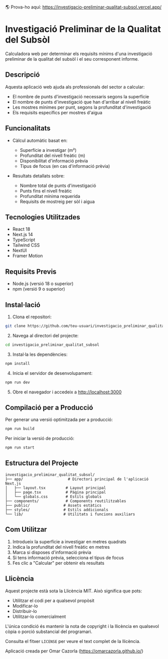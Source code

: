 🌎 Prova-ho aquí:
https://investigacio-preliminar-qualitat-subsol.vercel.app/

# Investigació Preliminar de la Qualitat del Subsòl

Calculadora web per determinar els requisits mínims d'una investigació preliminar de la qualitat del subsòl i el seu corresponent informe.

## Descripció

Aquesta aplicació web ajuda als professionals del sector a calcular:
- El nombre de punts d'investigació necessaris segons la superfície
- El nombre de punts d'investigació que han d'arribar al nivell freàtic
- Les mostres mínimes per punt, segons la profunditat d'investigació
- Els requisits específics per mostres d'aigua

## Funcionalitats

- Càlcul automàtic basat en:
  - Superfície a investigar (m²)
  - Profunditat del nivell freàtic (m)
  - Disponibilitat d'informació prèvia
  - Tipus de focus (en cas d'informació prèvia)

- Resultats detallats sobre:
  - Nombre total de punts d'investigació
  - Punts fins el nivell freàtic
  - Profunditat mínima requerida
  - Requisits de mostreig per sòl i aigua

## Tecnologies Utilitzades

- React 18
- Next.js 14
- TypeScript
- Tailwind CSS
- NextUI
- Framer Motion

## Requisits Previs

- Node.js (versió 18 o superior)
- npm (versió 9 o superior)

## Instal·lació

1. Clona el repositori:
```bash
git clone https://github.com/teu-usuari/investigacio_preliminar_qualitat_subsol.git
```

2. Navega al directori del projecte:
```bash
cd investigacio_preliminar_qualitat_subsol
```

3. Instal·la les dependències:
```bash
npm install
```

4. Inicia el servidor de desenvolupament:
```bash
npm run dev
```

5. Obre el navegador i accedeix a [http://localhost:3000](http://localhost:3000)

## Compilació per a Producció

Per generar una versió optimitzada per a producció:

```bash
npm run build
```

Per iniciar la versió de producció:

```bash
npm run start
```

## Estructura del Projecte

```
investigacio_preliminar_qualitat_subsol/
├── app/                    # Directori principal de l'aplicació Next.js
│   ├── layout.tsx         # Layout principal
│   ├── page.tsx           # Pàgina principal
│   └── globals.css        # Estils globals
├── components/            # Components reutilitzables
├── public/               # Assets estàtics
├── styles/               # Estils addicionals
└── lib/                  # Utilitats i funcions auxiliars
```

## Com Utilitzar

1. Introdueix la superfície a investigar en metres quadrats
2. Indica la profunditat del nivell freàtic en metres
3. Marca si disposes d'informació prèvia
4. Si tens informació prèvia, selecciona el tipus de focus
5. Fes clic a "Calcular" per obtenir els resultats

## Llicència

Aquest projecte està sota la Llicència MIT. Això significa que pots:
- Utilitzar el codi per a qualsevol propòsit
- Modificar-lo
- Distribuir-lo
- Utilitzar-lo comercialment

L'única condició és mantenir la nota de copyright i la llicència en qualsevol còpia o porció substancial del programari.

Consulta el fitxer `LICENSE` per veure el text complet de la llicència.

Aplicació creada per Omar Cazorla (https://omarcazorla.github.io/)
